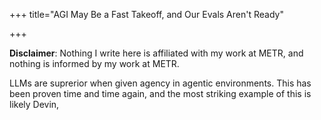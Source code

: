 +++
title="AGI May Be a Fast Takeoff, and Our Evals Aren't Ready"

+++

**Disclaimer**: Nothing I write here is affiliated with my work at METR, and nothing is informed by my work at METR. 

LLMs are suprerior when given agency in agentic environments. This has been proven time and time again, and the most striking example of this is likely Devin, 

